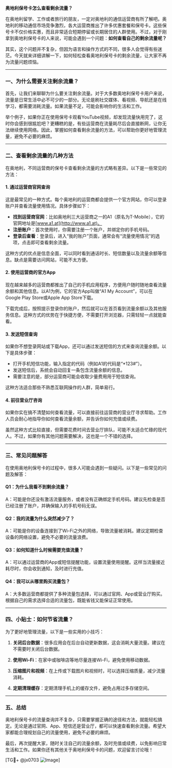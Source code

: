 **奥地利保号卡怎么查看剩余流量？**

在奥地利留学、工作或者旅行的朋友，一定对奥地利的通信运营商有所了解吧。奥地利的移动通信市场竞争激烈，各大运营商推出了许多优惠套餐和保号卡。这些保号卡不仅价格实惠，而且非常适合短期停留或长期居住的人群使用。不过，对于刚拿到奥地利保号卡的人来说，可能会遇到一个问题：**如何查看自己的剩余流量呢？**

其实，这个问题并不复杂，但因为语言和操作方式的不同，很多人会觉得有些迷茫。今天就来详细讲解一下，如何轻松查看奥地利保号卡的剩余流量，让大家不再为流量问题烦恼。

---

### **一、为什么需要关注剩余流量？**
首先，让我们来聊聊为什么要关注剩余流量。对于大多数奥地利保号卡用户来说，流量是日常生活中必不可少的一部分。无论是刷社交媒体、看视频、导航还是在线学习，都需要消耗流量。如果流量不足，可能会影响你的生活和工作。

举个例子，如果你正在使用保号卡观看YouTube视频，却发现流量快用完了，这时你会感到很尴尬吧？更糟糕的是，有些运营商在流量耗尽后会直接断网，让你无法继续使用网络。因此，掌握如何查看剩余流量的方法，可以帮助你更好地管理流量，避免不必要的麻烦。

---

### **二、查看剩余流量的几种方法**
在奥地利，不同运营商的保号卡查看剩余流量的方式略有差异。以下是一些常见的方法：

#### **1. 通过运营商官网查询**
这是最常见的一种方式。每个奥地利的运营商都会提供一个官方网站，你可以登录账户并查看流量使用情况。具体步骤如下：

- **找到运营商官网**：比如奥地利三大运营商之一的A1（原名为T-Mobile），它的官网地址是[www.a1.at](http://www.a1.at)。
- **注册账户**：首次使用时，你需要注册一个账户，并绑定你的手机号码。
- **登录后查看**：登录后，进入“我的账户”页面，通常会有“流量使用情况”的选项，点击即可查看剩余流量。

这种方式的优点是信息全面，可以同时看到通话时长、短信数量以及流量余额等信息。缺点是需要访问网站，可能不太方便。

#### **2. 使用运营商的官方App**
现在越来越多的运营商都推出了自己的手机应用程序，方便用户随时随地查看流量余额和其他信息。以A1为例，它的官方App叫做“A1 My Account”，可以在Google Play Store或Apple App Store下载。

下载完成后，按照提示登录你的账户，然后就可以在首页看到流量余额以及其他服务信息。这种方式的优势在于快捷方便，不需要打开浏览器，只需轻轻一点就能查看。

#### **3. 发送短信查询**
如果你不想登录网站或下载App，还可以通过发送短信的方式来查询流量余额。以下是具体步骤：

- 打开手机短信功能，输入指定的代码（例如A1的代码是“*123#”）。
- 发送短信后，系统会自动回复一条包含流量余额的信息。
- 需要注意的是，部分运营商可能会收取少量费用用于短信查询。

这种方法适合那些不熟悉互联网操作的人群，简单易行。

#### **4. 前往营业厅咨询**
如果你实在搞不清楚如何查看流量，可以直接前往运营商的营业厅寻求帮助。工作人员会耐心地指导你如何查看流量余额，并告诉你如何充值或续费。

虽然这种方式比较直接，但需要花费时间去营业厅排队，可能不太适合忙碌的现代人。不过，如果你有其他问题需要解决，这也是一个不错的选择。

---

### **三、常见问题解答**
在使用奥地利保号卡的过程中，很多人可能会遇到一些疑问。以下是一些常见的问题及解答：

#### **Q1：为什么我看不到剩余流量？**
A：可能是你还没有激活流量服务，或者没有正确绑定手机号码。建议先检查是否已经注册了账户，并确保输入的手机号码无误。

#### **Q2：我的流量为什么突然减少了？**
A：可能是你的设备连接到了Wi-Fi之外的网络，导致流量被消耗。建议定期检查设备的网络设置，避免不必要的流量浪费。

#### **Q3：如何知道什么时候需要充值流量？**
A：可以通过运营商的App或短信提醒功能，设置流量使用提醒。这样当流量接近耗尽时，你会收到通知，及时进行充值。

#### **Q4：我可以从哪里购买流量包？**
A：大多数运营商都提供了多种流量包选择，可以通过官网、App或营业厅购买。根据自己的需求选择合适的流量包，既能省钱又能保证正常使用。

---

### **四、小贴士：如何节省流量？**
为了更好地管理流量，以下是一些实用的小技巧：

1. **关闭后台数据**：很多应用会在后台自动更新数据，这会消耗大量流量。建议在不需要时关闭后台数据。
   
2. **使用Wi-Fi**：在家中或咖啡店等地尽量连接Wi-Fi，避免使用移动数据。

3. **压缩图片和视频**：在上传或下载图片和视频时，可以选择压缩质量，减少流量消耗。

4. **定期清理缓存**：定期清理手机上的缓存文件，避免占用过多存储空间。

---

### **五、总结**
奥地利保号卡的流量查询并不复杂，只需要掌握正确的途径和方法，就能轻松搞定。无论是通过官网、App、短信还是营业厅，都可以快速查看剩余流量。希望大家都能合理规划自己的流量使用，避免不必要的麻烦。

最后，再次提醒大家，随时关注自己的流量余额，及时充值或续费，以免影响日常生活和工作。如果你还有其他关于奥地利保号卡的问题，欢迎留言讨论哦！

[TG💪+ @jx0703 ![Image](https://github.com/user-attachments/assets/dbca1d08-cadb-493c-b0ec-ad6f7a83f270)]